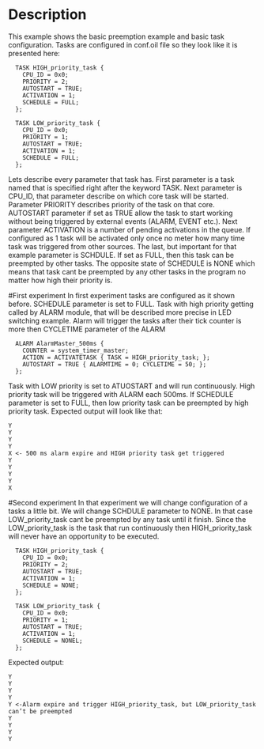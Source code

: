 # Description

This example shows the basic preemption example and basic task configuration. Tasks are configured in conf.oil file so they look like it is presented here:

```
  TASK HIGH_priority_task {
    CPU_ID = 0x0;
    PRIORITY = 2;
    AUTOSTART = TRUE;
    ACTIVATION = 1;
    SCHEDULE = FULL;
  };
  
  TASK LOW_priority_task {
    CPU_ID = 0x0;
    PRIORITY = 1;
    AUTOSTART = TRUE;
    ACTIVATION = 1;
    SCHEDULE = FULL;
  };
```
Lets describe every parameter that task has. First parameter is a task named that is specified  right after the keyword TASK. Next parameter is CPU_ID, that parameter describe
on which core task will be started. Parameter PRIORITY describes priority of the task on that core. AUTOSTART parameter if set as TRUE allow the task to start working without
being triggered by external events (ALARM, EVENT etc.). Next parameter ACTIVATION is a number of pending activations in the queue. If configured as 1 task will be activated only
once no meter how many time task was triggered from other sources. The last, but important for that example parameter is SCHDULE. If set as FULL, then this task can be preempted
by other tasks. The opposite state of SCHEDULE is NONE which means that task cant be preempted by any other tasks in the program no matter how high their priority is.

#First experiment
In first experiment tasks are configured as it shown before. SCHEDULE parameter is set to FULL. Task with high priority getting called by ALARM module, that will be described
more precise in LED switching example. 
Alarm will trigger the tasks after their tick counter is more then CYCLETIME parameter of the ALARM
```
  ALARM AlarmMaster_500ms {
    COUNTER = system_timer_master;
    ACTION = ACTIVATETASK { TASK = HIGH_priority_task; };
    AUTOSTART = TRUE { ALARMTIME = 0; CYCLETIME = 50; };
  };
```
Task with LOW priority is set to ATUOSTART and will run continuously. High priority task will be triggered with ALARM each 500ms. If SCHEDULE parameter is set to FULL, then low 
priority task can be preempted by high priority task. Expected output will look like that:
```
Y
Y
Y
Y
X <- 500 ms alarm expire and HIGH priority task get triggered 
Y
Y
Y
Y
X
```
#Second experiment 
In that experiment we will change configuration of a tasks a little bit. We will change SCHDULE parameter to NONE. In that case LOW_priority_task cant be preempted by any task 
until it finish. Since the LOW_priority_task is the task that run continuously then HIGH_priority_task will never have an opportunity to be executed.
```
  TASK HIGH_priority_task {
    CPU_ID = 0x0;
    PRIORITY = 2;
    AUTOSTART = TRUE;
    ACTIVATION = 1;
    SCHEDULE = NONE;
  };
  
  TASK LOW_priority_task {
    CPU_ID = 0x0;
    PRIORITY = 1;
    AUTOSTART = TRUE;
    ACTIVATION = 1;
    SCHEDULE = NONEL;
  };
````
Expected output:
```
Y
Y
Y
Y
Y <-Alarm expire and trigger HIGH_priority_task, but LOW_priority_task can’t be preempted
Y
Y
Y	
Y
```
